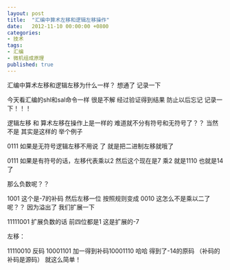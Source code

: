 ```yaml
---
layout: post
title:  "汇编中算术左移和逻辑左移操作"
date:   2012-11-10 00:00:00 +0800
categories: 
- 技术
tags:
- 汇编
- 微机组成原理
published: true
---
```



汇编中算术左移和逻辑左移为什么一样？ 想通了 记录一下

今天看汇编的shl和sal命令一样 很是不解 经过验证得到结果 防止以后忘记 记录一下！！！

逻辑左移 和 算术左移在操作上是一样的 难道就不分有符号和无符号了？？ 当然不是 其实是这样的 举个例子

0111 如果是无符号逻辑左移不用说 了 就是把二进制左移就哦了

0111 如果是有符号的话，左移代表乘以2 然后这个现在是7 乘2 就是1110 也就是14了

那么负数呢？？

1001 这个是-7的补码 然后左移一位 按照规则变成 0010 这怎么不是乘以二了呢？？
因为溢出了 我们扩展一下

11111001   扩展负数的话 前四位都是1 这是扩展的-7

左移：

11110010 反码 10001101 加一得到补码10001110 哈哈 得到了-14的原码 （补码的补码是源码） 就这么简单！
